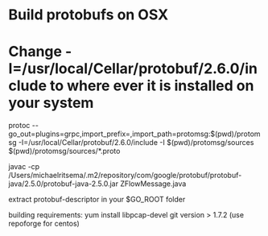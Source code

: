 # Build protobufs on OSX
# Change -I=/usr/local/Cellar/protobuf/2.6.0/include to where ever it is installed on your system

protoc --go_out=plugins=grpc,import_prefix=,import_path=protomsg:$(pwd)/protomsg  -I=/usr/local/Cellar/protobuf/2.6.0/include -I $(pwd)/protomsg/sources $(pwd)/protomsg/sources/*.proto

javac -cp /Users/michaelritsema/.m2/repository/com/google/protobuf/protobuf-java/2.5.0/protobuf-java-2.5.0.jar ZFlowMessage.java



extract protobuf-descriptor in your $GO_ROOT folder

building requirements:
yum install libpcap-devel
git version  > 1.7.2 (use repoforge for centos)


